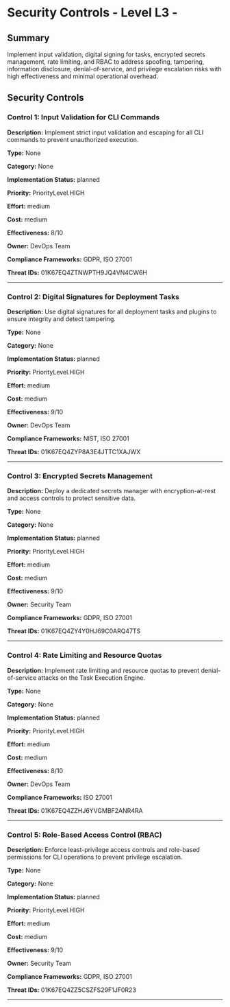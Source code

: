 # Security Controls - Level L3 - 

## Summary

Implement input validation, digital signing for tasks, encrypted secrets management, rate limiting, and RBAC to address spoofing, tampering, information disclosure, denial-of-service, and privilege escalation risks with high effectiveness and minimal operational overhead.

## Security Controls

### Control 1: Input Validation for CLI Commands

**Description:** Implement strict input validation and escaping for all CLI commands to prevent unauthorized execution.

**Type:** None

**Category:** None

**Implementation Status:** planned

**Priority:** PriorityLevel.HIGH

**Effort:** medium

**Cost:** medium

**Effectiveness:** 8/10

**Owner:** DevOps Team

**Compliance Frameworks:** GDPR, ISO 27001

**Threat IDs:** 01K67EQ4ZTNWPTH9JQ4VN4CW6H

---

### Control 2: Digital Signatures for Deployment Tasks

**Description:** Use digital signatures for all deployment tasks and plugins to ensure integrity and detect tampering.

**Type:** None

**Category:** None

**Implementation Status:** planned

**Priority:** PriorityLevel.HIGH

**Effort:** medium

**Cost:** medium

**Effectiveness:** 9/10

**Owner:** DevOps Team

**Compliance Frameworks:** NIST, ISO 27001

**Threat IDs:** 01K67EQ4ZYP8A3E4JTTC1XAJWX

---

### Control 3: Encrypted Secrets Management

**Description:** Deploy a dedicated secrets manager with encryption-at-rest and access controls to protect sensitive data.

**Type:** None

**Category:** None

**Implementation Status:** planned

**Priority:** PriorityLevel.HIGH

**Effort:** medium

**Cost:** medium

**Effectiveness:** 9/10

**Owner:** Security Team

**Compliance Frameworks:** GDPR, ISO 27001

**Threat IDs:** 01K67EQ4ZY4Y0HJ69C0ARQ47TS

---

### Control 4: Rate Limiting and Resource Quotas

**Description:** Implement rate limiting and resource quotas to prevent denial-of-service attacks on the Task Execution Engine.

**Type:** None

**Category:** None

**Implementation Status:** planned

**Priority:** PriorityLevel.HIGH

**Effort:** medium

**Cost:** medium

**Effectiveness:** 8/10

**Owner:** DevOps Team

**Compliance Frameworks:** ISO 27001

**Threat IDs:** 01K67EQ4ZZHJ6YVGMBF2ANR4RA

---

### Control 5: Role-Based Access Control (RBAC)

**Description:** Enforce least-privilege access controls and role-based permissions for CLI operations to prevent privilege escalation.

**Type:** None

**Category:** None

**Implementation Status:** planned

**Priority:** PriorityLevel.HIGH

**Effort:** medium

**Cost:** medium

**Effectiveness:** 9/10

**Owner:** Security Team

**Compliance Frameworks:** GDPR, ISO 27001

**Threat IDs:** 01K67EQ4ZZ5CSZFS29F1JF0R23

---


